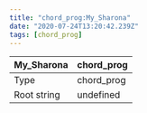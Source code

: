 ```yaml
---
title: "chord_prog:My_Sharona"
date: "2020-07-24T13:20:42.239Z"
tags: [chord_prog]
---
```


|My_Sharona|chord_prog|
|---|---|
|Type|chord_prog|
|Root string|undefined|

